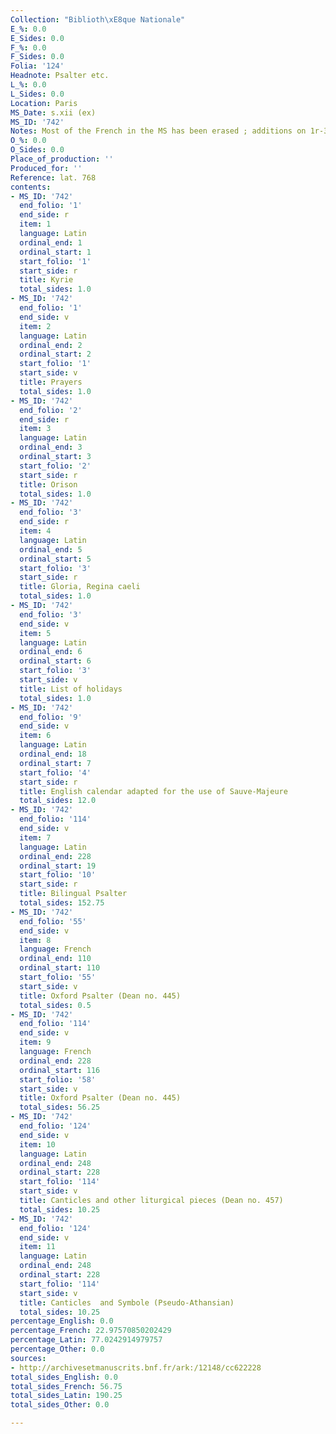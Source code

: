 ```yaml
---
Collection: "Biblioth\xE8que Nationale"
E_%: 0.0
E_Sides: 0.0
F_%: 0.0
F_Sides: 0.0
Folia: '124'
Headnote: Psalter etc.
L_%: 0.0
L_Sides: 0.0
Location: Paris
MS_Date: s.xii (ex)
MS_ID: '742'
Notes: Most of the French in the MS has been erased ; additions on 1r-3v
O_%: 0.0
O_Sides: 0.0
Place_of_production: ''
Produced_for: ''
Reference: lat. 768
contents:
- MS_ID: '742'
  end_folio: '1'
  end_side: r
  item: 1
  language: Latin
  ordinal_end: 1
  ordinal_start: 1
  start_folio: '1'
  start_side: r
  title: Kyrie
  total_sides: 1.0
- MS_ID: '742'
  end_folio: '1'
  end_side: v
  item: 2
  language: Latin
  ordinal_end: 2
  ordinal_start: 2
  start_folio: '1'
  start_side: v
  title: Prayers
  total_sides: 1.0
- MS_ID: '742'
  end_folio: '2'
  end_side: r
  item: 3
  language: Latin
  ordinal_end: 3
  ordinal_start: 3
  start_folio: '2'
  start_side: r
  title: Orison
  total_sides: 1.0
- MS_ID: '742'
  end_folio: '3'
  end_side: r
  item: 4
  language: Latin
  ordinal_end: 5
  ordinal_start: 5
  start_folio: '3'
  start_side: r
  title: Gloria, Regina caeli
  total_sides: 1.0
- MS_ID: '742'
  end_folio: '3'
  end_side: v
  item: 5
  language: Latin
  ordinal_end: 6
  ordinal_start: 6
  start_folio: '3'
  start_side: v
  title: List of holidays
  total_sides: 1.0
- MS_ID: '742'
  end_folio: '9'
  end_side: v
  item: 6
  language: Latin
  ordinal_end: 18
  ordinal_start: 7
  start_folio: '4'
  start_side: r
  title: English calendar adapted for the use of Sauve-Majeure
  total_sides: 12.0
- MS_ID: '742'
  end_folio: '114'
  end_side: v
  item: 7
  language: Latin
  ordinal_end: 228
  ordinal_start: 19
  start_folio: '10'
  start_side: r
  title: Bilingual Psalter
  total_sides: 152.75
- MS_ID: '742'
  end_folio: '55'
  end_side: v
  item: 8
  language: French
  ordinal_end: 110
  ordinal_start: 110
  start_folio: '55'
  start_side: v
  title: Oxford Psalter (Dean no. 445)
  total_sides: 0.5
- MS_ID: '742'
  end_folio: '114'
  end_side: v
  item: 9
  language: French
  ordinal_end: 228
  ordinal_start: 116
  start_folio: '58'
  start_side: v
  title: Oxford Psalter (Dean no. 445)
  total_sides: 56.25
- MS_ID: '742'
  end_folio: '124'
  end_side: v
  item: 10
  language: Latin
  ordinal_end: 248
  ordinal_start: 228
  start_folio: '114'
  start_side: v
  title: Canticles and other liturgical pieces (Dean no. 457)
  total_sides: 10.25
- MS_ID: '742'
  end_folio: '124'
  end_side: v
  item: 11
  language: Latin
  ordinal_end: 248
  ordinal_start: 228
  start_folio: '114'
  start_side: v
  title: Canticles  and Symbole (Pseudo-Athansian)
  total_sides: 10.25
percentage_English: 0.0
percentage_French: 22.97570850202429
percentage_Latin: 77.0242914979757
percentage_Other: 0.0
sources:
- http://archivesetmanuscrits.bnf.fr/ark:/12148/cc622228
total_sides_English: 0.0
total_sides_French: 56.75
total_sides_Latin: 190.25
total_sides_Other: 0.0

---
```

